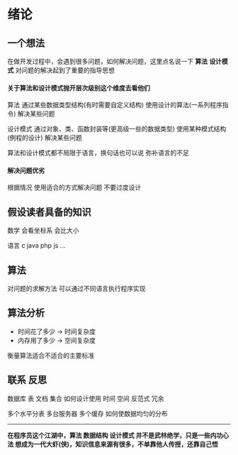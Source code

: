 # 绪论

## 一个想法
在做开发过程中，会遇到很多问题，如何解决问题，这里点名说一下 **算法** **设计模式** 对问题的解决起到了重要的指导思想

#### 关于算法和设计模式抛开层次级别这个维度去看他们

算法 通过某些数据类型结构(有时需要自定义结构) 使用设计的算法(一系列程序指令) 解决某些问题

设计模式 通过对象、类、函数封装等(更高级一些的数据类型) 使用某种模式结构(例程的设计) 解决某些问题

算法和设计模式都不局限于语言，换句话也可以说 弥补语言的不足

#### 解决问题优劣

根据情况 使用适合的方式解决问题 不要过度设计


## 假设读者具备的知识

数学    会看坐标系 会比大小

语言    c java php js ...

## 算法
对问题的求解方法
可以通过不同语言执行程序实现

## 算法分析
- 时间花了多少 -> 时间复杂度
- 内存用了多少 -> 空间复杂度

衡量算法适合不适合的主要标准

## 联系 反思

数据库 表 文档 集合   如何设计使用 时间 空间 反范式 冗余

多个水平分表 多台服务器 多个缓存   如何使数据均匀的分布

* * *

**在程序员这个江湖中，算法 数据结构 设计模式 并不是武林绝学，只是一些内功心法
想成为一代大虾(侠)，知识信息来源有很多，不单靠他人传授，还靠自己悟**

